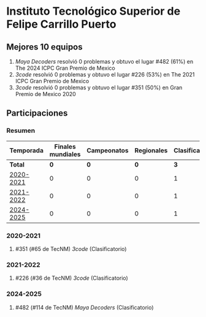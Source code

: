 # Instituto Tecnológico Superior de Felipe Carrillo Puerto

## Mejores 10 equipos

1. _Maya Decoders_ resolvió 0 problemas y obtuvo el lugar #482 (61%) en The 2024 ICPC Gran Premio de Mexico
1. _3code_ resolvió 0 problemas y obtuvo el lugar #226 (53%) en The 2021 ICPC Gran Premio de Mexico
1. _3code_ resolvió 0 problemas y obtuvo el lugar #351 (50%) en Gran Premio de Mexico 2020

## Participaciones

### Resumen

| Temporada | Finales mundiales | Campeonatos | Regionales | Clasificatorios | Equipos |
| --- | --- | --- | --- | --- | --- |
| **Total** | **0** | **0** | **0** | **3** | **3** |
| [2020-2021](#2020-2021) | 0 | 0 | 0 | 1 | 1 |
| [2021-2022](#2021-2022) | 0 | 0 | 0 | 1 | 1 |
| [2024-2025](#2024-2025) | 0 | 0 | 0 | 1 | 1 |

### 2020-2021

1. #351 (#65 de TecNM) _3code_ (Clasificatorio)

### 2021-2022

1. #226 (#36 de TecNM) _3code_ (Clasificatorio)

### 2024-2025

1. #482 (#114 de TecNM) _Maya Decoders_ (Clasificatorio)



